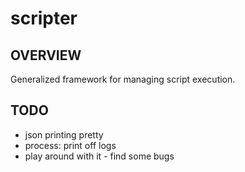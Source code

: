 # scripter
## OVERVIEW
Generalized framework for managing script execution.

## TODO
- json printing pretty
- process: print off logs
- play around with it - find some bugs
